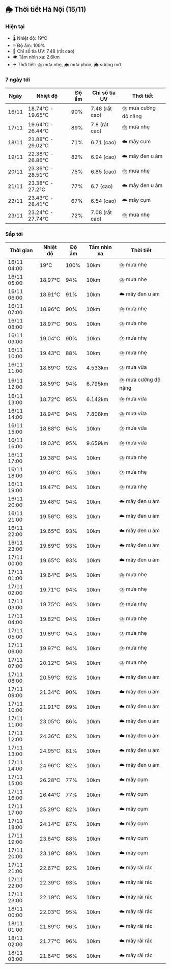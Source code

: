 ## 🌦️ Thời tiết Hà Nội (15/11)

### Hiện tại

- 🌡️ Nhiệt độ: 19℃
- 💦 Độ ẩm: 100%
- 🌟 Chỉ số tia UV: 7.48 (rất cao)
- 👁️ Tầm nhìn xa: 2.6km
- ☂️ Thời tiết: ⛈️ mưa nhẹ, 🌧️ mưa phùn, 🌦️ sương mờ

### 7 ngày tới

| Ngày | Nhiệt độ | Độ ẩm | Chỉ số tia UV | Thời tiết |
| --- | --- | --- | --- | --- |
| 16/11 | 18.74℃ - 19.65℃ | 90% | 7.48 (rất cao) | ⛈️ mưa cường độ nặng |
| 17/11 | 19.64℃ - 26.44℃ | 89% | 7.8 (rất cao) | ⛈️ mưa nhẹ |
| 18/11 | 21.88℃ - 29.02℃ | 71% | 6.71 (cao) | ☁️ mây cụm |
| 19/11 | 22.38℃ - 26.86℃ | 82% | 6.94 (cao) | ☁️ mây đen u ám |
| 20/11 | 23.36℃ - 28.51℃ | 75% | 6.85 (cao) | ⛈️ mưa nhẹ |
| 21/11 | 23.38℃ - 27.2℃ | 77% | 6.7 (cao) | ☁️ mây đen u ám |
| 22/11 | 23.43℃ - 28.41℃ | 67% | 6.54 (cao) | ☁️ mây cụm |
| 23/11 | 23.24℃ - 27.74℃ | 72% | 7.08 (rất cao) | ⛈️ mưa nhẹ |

### Sắp tới

| Thời gian | Nhiệt độ | Độ ẩm | Tầm nhìn xa | Thời tiết |
| --- | --- | --- | --- | --- |
| 16/11 04:00 | 19℃ | 100% | 10km | ⛈️ mưa nhẹ |
| 16/11 05:00 | 18.97℃ | 94% | 10km | ⛈️ mưa nhẹ |
| 16/11 06:00 | 18.91℃ | 91% | 10km | ☁️ mây đen u ám |
| 16/11 07:00 | 18.96℃ | 90% | 10km | ⛈️ mưa nhẹ |
| 16/11 08:00 | 18.97℃ | 90% | 10km | ⛈️ mưa nhẹ |
| 16/11 09:00 | 19.04℃ | 90% | 10km | ⛈️ mưa nhẹ |
| 16/11 10:00 | 19.43℃ | 88% | 10km | ⛈️ mưa nhẹ |
| 16/11 11:00 | 18.89℃ | 92% | 4.533km | ⛈️ mưa vừa |
| 16/11 12:00 | 18.59℃ | 94% | 6.795km | ⛈️ mưa cường độ nặng |
| 16/11 13:00 | 18.72℃ | 95% | 6.142km | ⛈️ mưa vừa |
| 16/11 14:00 | 18.94℃ | 94% | 7.808km | ⛈️ mưa vừa |
| 16/11 15:00 | 18.88℃ | 94% | 10km | ⛈️ mưa vừa |
| 16/11 16:00 | 19.03℃ | 95% | 9.659km | ⛈️ mưa vừa |
| 16/11 17:00 | 19.38℃ | 94% | 10km | ⛈️ mưa nhẹ |
| 16/11 18:00 | 19.46℃ | 95% | 10km | ⛈️ mưa nhẹ |
| 16/11 19:00 | 19.47℃ | 94% | 10km | ⛈️ mưa nhẹ |
| 16/11 20:00 | 19.48℃ | 94% | 10km | ☁️ mây đen u ám |
| 16/11 21:00 | 19.56℃ | 93% | 10km | ☁️ mây đen u ám |
| 16/11 22:00 | 19.65℃ | 93% | 10km | ☁️ mây đen u ám |
| 16/11 23:00 | 19.69℃ | 93% | 10km | ☁️ mây đen u ám |
| 17/11 00:00 | 19.65℃ | 93% | 10km | ☁️ mây đen u ám |
| 17/11 01:00 | 19.64℃ | 94% | 10km | ⛈️ mưa nhẹ |
| 17/11 02:00 | 19.71℃ | 94% | 10km | ⛈️ mưa nhẹ |
| 17/11 03:00 | 19.75℃ | 94% | 10km | ⛈️ mưa nhẹ |
| 17/11 04:00 | 19.82℃ | 94% | 10km | ⛈️ mưa nhẹ |
| 17/11 05:00 | 19.89℃ | 94% | 10km | ⛈️ mưa nhẹ |
| 17/11 06:00 | 19.97℃ | 94% | 10km | ⛈️ mưa nhẹ |
| 17/11 07:00 | 20.12℃ | 94% | 10km | ⛈️ mưa nhẹ |
| 17/11 08:00 | 20.59℃ | 92% | 10km | ☁️ mây đen u ám |
| 17/11 09:00 | 21.34℃ | 90% | 10km | ☁️ mây đen u ám |
| 17/11 10:00 | 21.91℃ | 89% | 10km | ☁️ mây đen u ám |
| 17/11 11:00 | 23.05℃ | 86% | 10km | ☁️ mây đen u ám |
| 17/11 12:00 | 24.36℃ | 82% | 10km | ☁️ mây đen u ám |
| 17/11 13:00 | 24.95℃ | 81% | 10km | ☁️ mây đen u ám |
| 17/11 14:00 | 24.96℃ | 82% | 10km | ☁️ mây đen u ám |
| 17/11 15:00 | 26.28℃ | 77% | 10km | ☁️ mây cụm |
| 17/11 16:00 | 26.44℃ | 77% | 10km | ☁️ mây cụm |
| 17/11 17:00 | 25.29℃ | 82% | 10km | ☁️ mây cụm |
| 17/11 18:00 | 24.14℃ | 87% | 10km | ☁️ mây cụm |
| 17/11 19:00 | 23.64℃ | 88% | 10km | ☁️ mây cụm |
| 17/11 20:00 | 23.19℃ | 89% | 10km | ☁️ mây cụm |
| 17/11 21:00 | 22.67℃ | 92% | 10km | ☁️ mây rải rác |
| 17/11 22:00 | 22.39℃ | 93% | 10km | ☁️ mây rải rác |
| 17/11 23:00 | 22.19℃ | 94% | 10km | ☁️ mây rải rác |
| 18/11 00:00 | 22.03℃ | 95% | 10km | ☁️ mây rải rác |
| 18/11 01:00 | 21.89℃ | 96% | 10km | ☁️ mây rải rác |
| 18/11 02:00 | 21.77℃ | 96% | 10km | ☁️ mây rải rác |
| 18/11 03:00 | 21.84℃ | 96% | 10km | ☁️ mây rải rác |
